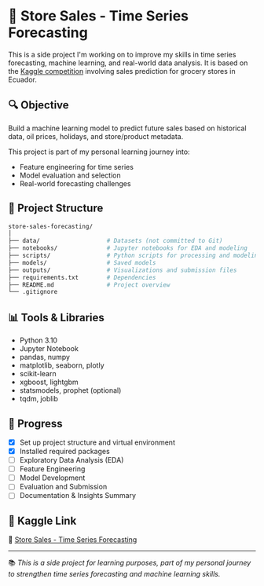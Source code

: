 # 🛒 Store Sales - Time Series Forecasting

This is a side project I'm working on to improve my skills in time series forecasting, machine learning, and real-world data analysis. It is based on the [Kaggle competition](https://www.kaggle.com/competitions/store-sales-time-series-forecasting) involving sales prediction for grocery stores in Ecuador.


## 🔍 Objective

Build a machine learning model to predict future sales based on historical data, oil prices, holidays, and store/product metadata.

This project is part of my personal learning journey into:
- Feature engineering for time series
- Model evaluation and selection
- Real-world forecasting challenges

## 📁 Project Structure

```bash
store-sales-forecasting/
│
├── data/                   # Datasets (not committed to Git)
├── notebooks/              # Jupyter notebooks for EDA and modeling
├── scripts/                # Python scripts for processing and modeling
├── models/                 # Saved models
├── outputs/                # Visualizations and submission files
├── requirements.txt        # Dependencies
├── README.md               # Project overview
└── .gitignore
```


## 📊 Tools & Libraries

- Python 3.10
- Jupyter Notebook
- pandas, numpy
- matplotlib, seaborn, plotly
- scikit-learn
- xgboost, lightgbm
- statsmodels, prophet (optional)
- tqdm, joblib

## 🚀 Progress

- [x] Set up project structure and virtual environment
- [x] Installed required packages
- [ ] Exploratory Data Analysis (EDA)
- [ ] Feature Engineering
- [ ] Model Development
- [ ] Evaluation and Submission
- [ ] Documentation & Insights Summary

## 📌 Kaggle Link

🔗 [Store Sales - Time Series Forecasting](https://www.kaggle.com/competitions/store-sales-time-series-forecasting)

---

📚 _This is a side project for learning purposes, part of my personal journey to strengthen time series forecasting and machine learning skills._
